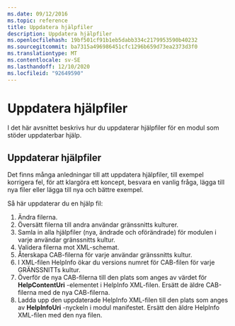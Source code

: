 ```yaml
---
ms.date: 09/12/2016
ms.topic: reference
title: Uppdatera hjälpfiler
description: Uppdatera hjälpfiler
ms.openlocfilehash: 19bf501cf91b1eb5dabb334c2179953590b40232
ms.sourcegitcommit: ba7315a496986451cfc1296b659d73ea2373d3f0
ms.translationtype: MT
ms.contentlocale: sv-SE
ms.lasthandoff: 12/10/2020
ms.locfileid: "92649590"
---
```

# <a name="how-to-update-help-files"></a>Uppdatera hjälpfiler

I det här avsnittet beskrivs hur du uppdaterar hjälpfiler för en modul som stöder uppdaterbar hjälp.

## <a name="updating-help-files"></a>Uppdaterar hjälpfiler

Det finns många anledningar till att uppdatera hjälpfiler, till exempel korrigera fel, för att klargöra ett koncept, besvara en vanlig fråga, lägga till nya filer eller lägga till nya och bättre exempel.

Så här uppdaterar du en hjälp fil:

1. Ändra filerna.
1. Översätt filerna till andra användar gränssnitts kulturer.
1. Samla in alla hjälpfiler (nya, ändrade och oförändrade) för modulen i varje användar gränssnitts kultur.
1. Validera filerna mot XML-schemat.
1. Återskapa CAB-filerna för varje användar gränssnitts kultur.
1. I XML-filen HelpInfo ökar du versions numret för CAB-filen för varje GRÄNSSNITTs kultur.
1. Överför de nya CAB-filerna till den plats som anges av värdet för **HelpContentUri** -elementet i HelpInfo XML-filen. Ersätt de äldre CAB-filerna med de nya CAB-filerna.
1. Ladda upp den uppdaterade HelpInfo XML-filen till den plats som anges av **HelpInfoUri** -nyckeln i modul manifestet. Ersätt den äldre HelpInfo XML-filen med den nya filen.
